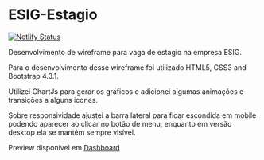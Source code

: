 # ESIG-Estagio

[![Netlify Status](https://api.netlify.com/api/v1/badges/5d785ab7-52b3-4e8b-842f-345a160ee1b8/deploy-status)](https://app.netlify.com/sites/esig-dashboard/deploys)

Desenvolvimento de wireframe para vaga de estagio na empresa ESIG.

Para o desenvolvimento desse wireframe foi utilizado HTML5, CSS3 and Bootstrap 4.3.1.

Utilizei ChartJs para gerar os gráficos e adicionei algumas animações e transições a alguns icones.

Sobre responsividade ajustei a barra lateral 
para ficar escondida em mobile podendo aparecer ao clicar no botão de menu, enquanto em versão desktop ela se mantém sempre visível.

Preview disponível em [Dashboard](https://dashboard.lpgoulart.com)
